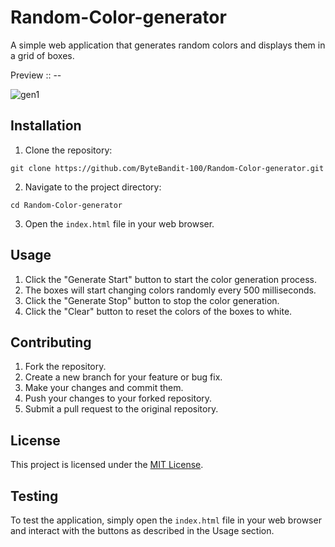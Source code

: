 # Random-Color-generator
A simple web application that generates random colors and displays them in a grid of boxes.

Preview :: --


![gen1](https://github.com/user-attachments/assets/ec62e776-94ef-4db9-bc03-c5441c8b7106)

## Installation

1. Clone the repository:
```
git clone https://github.com/ByteBandit-100/Random-Color-generator.git
```
2. Navigate to the project directory:
```
cd Random-Color-generator
```
3. Open the `index.html` file in your web browser.

## Usage

1. Click the "Generate Start" button to start the color generation process.
2. The boxes will start changing colors randomly every 500 milliseconds.
3. Click the "Generate Stop" button to stop the color generation.
4. Click the "Clear" button to reset the colors of the boxes to white.

## Contributing

1. Fork the repository.
2. Create a new branch for your feature or bug fix.
3. Make your changes and commit them.
4. Push your changes to your forked repository.
5. Submit a pull request to the original repository.

## License

This project is licensed under the [MIT License](LICENSE).

## Testing

To test the application, simply open the `index.html` file in your web browser and interact with the buttons as described in the Usage section.
